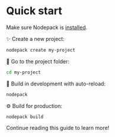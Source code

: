 # Quick start

Make sure Nodepack is [installed](./installation.md).

✨️ Create a new project:

```bash
nodepack create my-project
```

📂️ Go to the project folder:

```bash
cd my-project
```

🚀️ Build in development with auto-reload:

```bash
nodepack
```

⚙️ Build for production:

```bash
nodepack build
```

Continue reading this guide to learn more!
